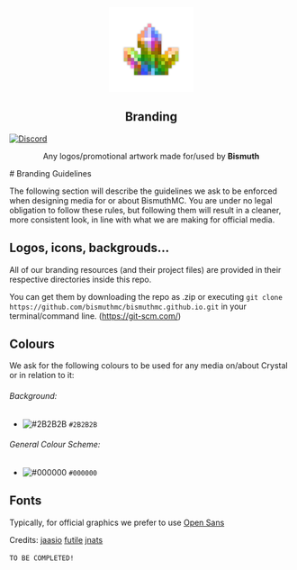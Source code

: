 <p align="center">
  <a href="https://bismuth.rocks">
    <img src="https://github.com/bismuthmc/branding/blob/main/logos/bismuth%20on%20white%20bg%20shadow%20rounded.png?raw=true" alt="Logo" width="150" height="150">
  </a>
</p>
<p align="center"> 
<h2 align="center"> Branding </h2>
</p>
<a href="https://discord.gg/qHSq4EQuAk"><img alt="Discord" src="https://img.shields.io/discord/825473796227858482?color=blue&label=Discord&logo=Discord&logoColor=white"?link=https://discord.gg/qHSq4EQuAk&link=https://discord.gg/qHSq4EQuAk> </p></a>
<p align="center"> Any logos/promotional artwork made for/used by <b>Bismuth</b> </p>
# Branding Guidelines

The following section will describe the guidelines we ask to be enforced when designing media for or about BismuthMC. You are under no legal obligation to follow these rules, but following them will result in a cleaner, more consistent look, in line with what we are making for official media.

## Logos, icons, backgrouds...

All of our branding resources (and their project files) are provided in their respective directories inside this repo. 

You can get them by downloading the repo as .zip or executing `git clone https://github.com/bismuthmc/bismuthmc.github.io.git` in your terminal/command line. (https://git-scm.com/)

## Colours

We ask for the following colours to be used for any media on/about Crystal or in relation to it: 
 
###### Background: 

- ![#2B2B2B](https://via.placeholder.com/15/2B2B2B/000000?text=+) `#2B2B2B`

###### General Colour Scheme:

- ![#000000](https://via.placeholder.com/15/000000/000000?text=+) `#000000`


## Fonts

Typically, for official graphics we prefer to use [Open Sans](https://github.com/googlefonts/opensans)

Credits:
[jaasio](https://github.com/jaasio)
[futile](https://github.com/nickdotzip)
[jnats](https://github.com/jnats)


```TO BE COMPLETED!```


